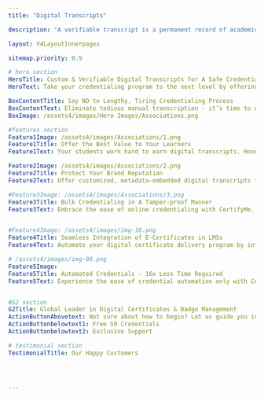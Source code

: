 ```yaml
---
title: "Digital Transcripts"

description: "A verifiable transcript is a permanent record of academic achievements. CertifyMe, users can create, issue, and manage verifiable transcripts with advanced bank-level security encryptions."

layout: V4LayoutInnerpages

sitemap.priority: 0.9

# hero section
HeroTitle: Custom & Verifiable Digital Transcripts for A Safe Credentialing Experience
HeroText: Take your credentialing program to the next level by offering automated, tailored, and socially shareable digital transcripts powered by CertifyMe.

BoxContentTitle: Say NO to Lengthy, Tiring Credentialing Process
BoxContentText: Eliminate tedious manual transcription - it’s time to welcome the smart, hassle-free, and automated credentialing solution. CertifyMe enables you to experience a certification process that takes 16 times less time. Let us handle your credentialing program and shift your focus to essentials.
BoxImage: /assets4/images/Hero Images/Associations.png

#features section
Feature1Image: /assets4/images/Associations/1.png
Feature1Title: Offer the Best Value to Your Learners
Feature1Text: Your students work hard to earn digital transcripts. Honor the work they put behind gaining e-transcripts by providing socially shareable, Open Badge compliant, and white-labeled credentials that they can proudly display on their professional profiles.

Feature2Image: /assets4/images/Associations/2.png
Feature2Title: Protect Your Brand Reputation
Feature2Text: Offer customized, metadata-embedded digital transcripts that come with a unique ID or verification link for instant verification. Prevent your brand from being targeted by forgers. Replace regular PDF or paper certificates with secured, tamper-proof digital papers.

#Feature3Image: /assets4/images/Associations/3.png
Feature3Title: Bulk Credentialing in A Tamper-proof Manner
Feature3Text: Embrace the ease of online credentialing with CertifyMe. Press a single button and automatically send your certificates & badges to all recipients. Simplify the process of providing a ‘seal of approval’ to learners & members to progress their careers.


#Feature4Image: /assets4/images/img-10.png
Feature4Title: Seamless Integration of E-Certificates in LMSs
Feature4Text: Automate your digital certificate delivery program by integrating us into your existing learning management systems following a no-code integration process. Effortlessly manage your recipient data without the worry of data theft.

# /assets4/images/img-08.png
Feature5Image:
Feature5Title: Automated Credentials - 16x Less Time Required
Feature5Text: Experience the ease of credential automation only with CertifyMe. Quick delivery and tracking of as many credentials as you issue. Don’t be in the dark anymore about the future of credentials offered by you - track them down whenever you want, wherever you want.<br> Integrate us into your learning management system (LMSs) for a simplified yet effective credential management solution.


#G2 section
G2Title: Global Leader in Digital Certificates & Badge Management
ActionButtonAbovetext: Not sure about how to begin? Let us guide you in the right direction!
ActionButtonbelowtext1: Free 50 Credentials
ActionButtonbelowtext2: Exclusive Support

# testimonial section
TestimonialTitle: Our Happy Customers




---
```

